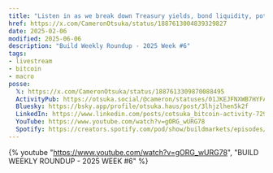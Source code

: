 ```yaml
---
title: "Listen in as we break down Treasury yields, bond liquidity, potential regulatory changes, Bitcoin's mempools, and alternative investments 👇"
href: https://x.com/CameronOtsuka/status/1887613004839329827
date: 2025-02-06
modified: 2025-06-06
description: "Build Weekly Roundup - 2025 Week #6"
tags:
- livestream
- bitcoin
- macro
posse:
  𝕏: https://x.com/CameronOtsuka/status/1887613309870088495
  ActivityPub: https://otsuka.social/@cameron/statuses/01JKEJFNXWB7HYFABDBGRRX0QT
  Bluesky: https://bsky.app/profile/otsuka.haus/post/3lhjzlhen5k2f
  LinkedIn: https://www.linkedin.com/posts/cotsuka_bitcoin-activity-7293379146213117953-Lehb
  YouTube: https://www.youtube.com/watch?v=gORG_wURG78
  Spotify: https://creators.spotify.com/pod/show/buildmarkets/episodes/BUILD-WEEKLY-ROUNDUP---2025-WEEK-6-e32jcck
---
```


{% youtube "https://www.youtube.com/watch?v=gORG_wURG78", "BUILD WEEKLY ROUNDUP - 2025 WEEK #6" %}
